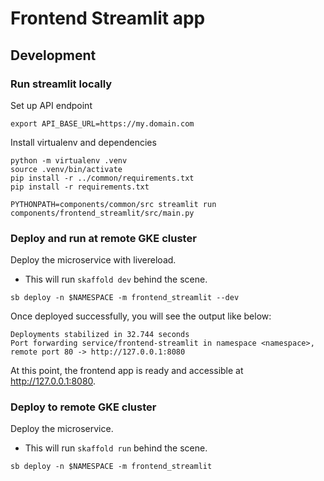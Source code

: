 # Frontend Streamlit app

## Development

### Run streamlit locally

Set up API endpoint

```
export API_BASE_URL=https://my.domain.com
```

Install virtualenv and dependencies
```
python -m virtualenv .venv
source .venv/bin/activate
pip install -r ../common/requirements.txt
pip install -r requirements.txt
```

```
PYTHONPATH=components/common/src streamlit run components/frontend_streamlit/src/main.py
```

### Deploy and run at remote GKE cluster

Deploy the microservice with livereload.
- This will run `skaffold dev` behind the scene.

```
sb deploy -n $NAMESPACE -m frontend_streamlit --dev
```

Once deployed successfully, you will see the output like below:
```
Deployments stabilized in 32.744 seconds
Port forwarding service/frontend-streamlit in namespace <namespace>, remote port 80 -> http://127.0.0.1:8080
```

At this point, the frontend app is ready and accessible at http://127.0.0.1:8080.

### Deploy to remote GKE cluster

Deploy the microservice.
- This will run `skaffold run` behind the scene.

```
sb deploy -n $NAMESPACE -m frontend_streamlit
```
